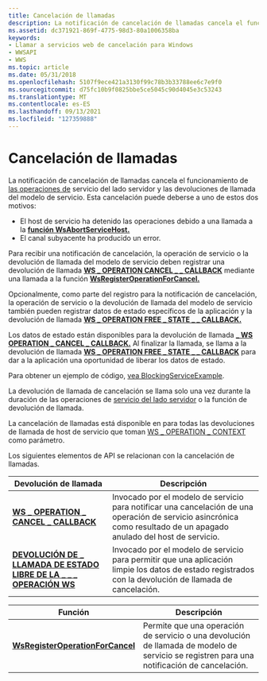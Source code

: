 ```yaml
---
title: Cancelación de llamadas
description: La notificación de cancelación de llamadas cancela el funcionamiento de las operaciones de servicio del lado servidor y las devoluciones de llamada del modelo de servicio.
ms.assetid: dc371921-869f-4775-98d3-80a1006358ba
keywords:
- Llamar a servicios web de cancelación para Windows
- WWSAPI
- WWS
ms.topic: article
ms.date: 05/31/2018
ms.openlocfilehash: 5107f9ece421a3130f99c78b3b33788ee6c7e9f0
ms.sourcegitcommit: d75fc10b9f0825bbe5ce5045c90d4045e3c53243
ms.translationtype: MT
ms.contentlocale: es-ES
ms.lasthandoff: 09/13/2021
ms.locfileid: "127359888"
---
```

# <a name="call-cancellation"></a>Cancelación de llamadas

La notificación de cancelación de llamadas cancela el funcionamiento de [las operaciones de](server-side-service-operations.md) servicio del lado servidor y las devoluciones de llamada del modelo de servicio. Esta cancelación puede deberse a uno de estos dos motivos:

-   El host de servicio ha detenido las operaciones debido a una llamada a la [**función WsAbortServiceHost.**](/windows/desktop/api/WebServices/nf-webservices-wsabortservicehost)
-   El canal subyacente ha producido un error.


Para recibir una notificación de cancelación, la operación de servicio o la devolución de llamada del modelo de servicio deben registrar una devolución de llamada [**WS \_ OPERATION CANCEL \_ \_ CALLBACK**](/windows/desktop/api/WebServices/nc-webservices-ws_operation_cancel_callback) mediante una llamada a la función [**WsRegisterOperationForCancel.**](/windows/desktop/api/WebServices/nf-webservices-wsregisteroperationforcancel)

Opcionalmente, como parte del registro para la notificación de cancelación, la operación de servicio o la devolución de llamada del modelo de servicio también pueden registrar datos de estado específicos de la aplicación y la devolución de llamada [**WS \_ OPERATION FREE \_ STATE \_ \_ CALLBACK.**](/windows/desktop/api/WebServices/nc-webservices-ws_operation_free_state_callback)

Los datos de estado están disponibles para la devolución de llamada [**\_ WS OPERATION \_ CANCEL \_ CALLBACK.**](/windows/desktop/api/WebServices/nc-webservices-ws_operation_cancel_callback) Al finalizar la llamada, se llama a la devolución de llamada [**WS \_ OPERATION FREE \_ STATE \_ \_ CALLBACK**](/windows/desktop/api/WebServices/nc-webservices-ws_operation_free_state_callback) para dar a la aplicación una oportunidad de liberar los datos de estado.

Para obtener un ejemplo de código, [vea BlockingServiceExample](blockingserviceexample.md).

La devolución de llamada de cancelación se llama solo una vez durante la duración de las operaciones de [servicio del lado servidor](server-side-service-operations.md) o la función de devolución de llamada.

La cancelación de llamadas está disponible en para todas las devoluciones de llamada de host de servicio que toman [WS \_ OPERATION \_ CONTEXT](ws-operation-context.md) como parámetro.

Los siguientes elementos de API se relacionan con la cancelación de llamadas.

| Devolución de llamada                                                                         | Descripción                                                                                                                                |
|----------------------------------------------------------------------------------|--------------------------------------------------------------------------------------------------------------------------------------------|
| [**WS \_ OPERATION \_ CANCEL \_ CALLBACK**](/windows/desktop/api/WebServices/nc-webservices-ws_operation_cancel_callback)          | Invocado por el modelo de servicio para notificar una cancelación de una operación de servicio asincrónica como resultado de un apagado anulado del host de servicio. |
| [**DEVOLUCIÓN DE \_ LLAMADA DE ESTADO LIBRE DE LA \_ \_ \_ OPERACIÓN WS**](/windows/desktop/api/WebServices/nc-webservices-ws_operation_free_state_callback) | Invocado por el modelo de servicio para permitir que una aplicación limpie los datos de estado registrados con la devolución de llamada de cancelación.                |



 



| Función                                                             | Descripción                                                                                       |
|----------------------------------------------------------------------|---------------------------------------------------------------------------------------------------|
| [**WsRegisterOperationForCancel**](/windows/desktop/api/WebServices/nf-webservices-wsregisteroperationforcancel) | Permite que una operación de servicio o una devolución de llamada de modelo de servicio se registren para una notificación de cancelación. |



 

 

 





